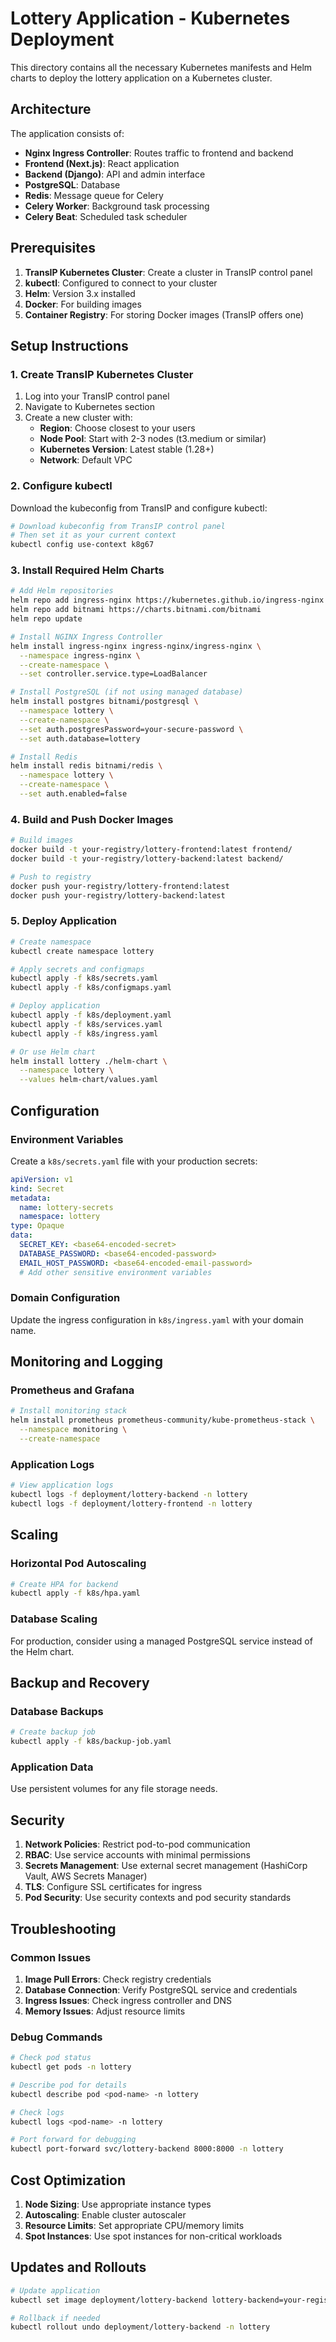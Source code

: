 # Lottery Application - Kubernetes Deployment

This directory contains all the necessary Kubernetes manifests and Helm charts to deploy the lottery application on a Kubernetes cluster.

## Architecture

The application consists of:
- **Nginx Ingress Controller**: Routes traffic to frontend and backend
- **Frontend (Next.js)**: React application
- **Backend (Django)**: API and admin interface
- **PostgreSQL**: Database
- **Redis**: Message queue for Celery
- **Celery Worker**: Background task processing
- **Celery Beat**: Scheduled task scheduler

## Prerequisites

1. **TransIP Kubernetes Cluster**: Create a cluster in TransIP control panel
2. **kubectl**: Configured to connect to your cluster
3. **Helm**: Version 3.x installed
4. **Docker**: For building images
5. **Container Registry**: For storing Docker images (TransIP offers one)

## Setup Instructions

### 1. Create TransIP Kubernetes Cluster

1. Log into your TransIP control panel
2. Navigate to Kubernetes section
3. Create a new cluster with:
   - **Region**: Choose closest to your users
   - **Node Pool**: Start with 2-3 nodes (t3.medium or similar)
   - **Kubernetes Version**: Latest stable (1.28+)
   - **Network**: Default VPC

### 2. Configure kubectl

Download the kubeconfig from TransIP and configure kubectl:

```bash
# Download kubeconfig from TransIP control panel
# Then set it as your current context
kubectl config use-context k8g67
```

### 3. Install Required Helm Charts

```bash
# Add Helm repositories
helm repo add ingress-nginx https://kubernetes.github.io/ingress-nginx
helm repo add bitnami https://charts.bitnami.com/bitnami
helm repo update

# Install NGINX Ingress Controller
helm install ingress-nginx ingress-nginx/ingress-nginx \
  --namespace ingress-nginx \
  --create-namespace \
  --set controller.service.type=LoadBalancer

# Install PostgreSQL (if not using managed database)
helm install postgres bitnami/postgresql \
  --namespace lottery \
  --create-namespace \
  --set auth.postgresPassword=your-secure-password \
  --set auth.database=lottery

# Install Redis
helm install redis bitnami/redis \
  --namespace lottery \
  --create-namespace \
  --set auth.enabled=false
```

### 4. Build and Push Docker Images

```bash
# Build images
docker build -t your-registry/lottery-frontend:latest frontend/
docker build -t your-registry/lottery-backend:latest backend/

# Push to registry
docker push your-registry/lottery-frontend:latest
docker push your-registry/lottery-backend:latest
```

### 5. Deploy Application

```bash
# Create namespace
kubectl create namespace lottery

# Apply secrets and configmaps
kubectl apply -f k8s/secrets.yaml
kubectl apply -f k8s/configmaps.yaml

# Deploy application
kubectl apply -f k8s/deployment.yaml
kubectl apply -f k8s/services.yaml
kubectl apply -f k8s/ingress.yaml

# Or use Helm chart
helm install lottery ./helm-chart \
  --namespace lottery \
  --values helm-chart/values.yaml
```

## Configuration

### Environment Variables

Create a `k8s/secrets.yaml` file with your production secrets:

```yaml
apiVersion: v1
kind: Secret
metadata:
  name: lottery-secrets
  namespace: lottery
type: Opaque
data:
  SECRET_KEY: <base64-encoded-secret>
  DATABASE_PASSWORD: <base64-encoded-password>
  EMAIL_HOST_PASSWORD: <base64-encoded-email-password>
  # Add other sensitive environment variables
```

### Domain Configuration

Update the ingress configuration in `k8s/ingress.yaml` with your domain name.

## Monitoring and Logging

### Prometheus and Grafana

```bash
# Install monitoring stack
helm install prometheus prometheus-community/kube-prometheus-stack \
  --namespace monitoring \
  --create-namespace
```

### Application Logs

```bash
# View application logs
kubectl logs -f deployment/lottery-backend -n lottery
kubectl logs -f deployment/lottery-frontend -n lottery
```

## Scaling

### Horizontal Pod Autoscaling

```bash
# Create HPA for backend
kubectl apply -f k8s/hpa.yaml
```

### Database Scaling

For production, consider using a managed PostgreSQL service instead of the Helm chart.

## Backup and Recovery

### Database Backups

```bash
# Create backup job
kubectl apply -f k8s/backup-job.yaml
```

### Application Data

Use persistent volumes for any file storage needs.

## Security

1. **Network Policies**: Restrict pod-to-pod communication
2. **RBAC**: Use service accounts with minimal permissions
3. **Secrets Management**: Use external secret management (HashiCorp Vault, AWS Secrets Manager)
4. **TLS**: Configure SSL certificates for ingress
5. **Pod Security**: Use security contexts and pod security standards

## Troubleshooting

### Common Issues

1. **Image Pull Errors**: Check registry credentials
2. **Database Connection**: Verify PostgreSQL service and credentials
3. **Ingress Issues**: Check ingress controller and DNS
4. **Memory Issues**: Adjust resource limits

### Debug Commands

```bash
# Check pod status
kubectl get pods -n lottery

# Describe pod for details
kubectl describe pod <pod-name> -n lottery

# Check logs
kubectl logs <pod-name> -n lottery

# Port forward for debugging
kubectl port-forward svc/lottery-backend 8000:8000 -n lottery
```

## Cost Optimization

1. **Node Sizing**: Use appropriate instance types
2. **Autoscaling**: Enable cluster autoscaler
3. **Resource Limits**: Set appropriate CPU/memory limits
4. **Spot Instances**: Use spot instances for non-critical workloads

## Updates and Rollouts

```bash
# Update application
kubectl set image deployment/lottery-backend lottery-backend=your-registry/lottery-backend:new-version -n lottery

# Rollback if needed
kubectl rollout undo deployment/lottery-backend -n lottery
``` 
